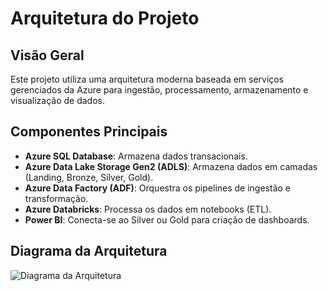 # Arquitetura do Projeto

## Visão Geral

Este projeto utiliza uma arquitetura moderna baseada em serviços gerenciados da Azure para ingestão, processamento, armazenamento e visualização de dados.

## Componentes Principais

- **Azure SQL Database**: Armazena dados transacionais.
- **Azure Data Lake Storage Gen2 (ADLS)**: Armazena dados em camadas (Landing, Bronze, Silver, Gold).
- **Azure Data Factory (ADF)**: Orquestra os pipelines de ingestão e transformação.
- **Azure Databricks**: Processa os dados em notebooks (ETL).
- **Power BI**: Conecta-se ao Silver ou Gold para criação de dashboards.

## Diagrama da Arquitetura

![Diagrama da Arquitetura](../assets/diagrama_arquitetura.png)
